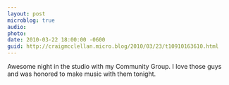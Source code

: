 ```yaml
---
layout: post
microblog: true
audio: 
photo: 
date: 2010-03-22 18:00:00 -0600
guid: http://craigmcclellan.micro.blog/2010/03/23/t10910163610.html
---
```

Awesome night in the studio with my Community Group.  I love those guys and was honored to make music with them tonight.
